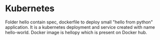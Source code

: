 # Kubernetes

Folder hello contain spec, dockerfile to deploy small "hello from python" application.
It is a kubernetes deployment and service created with name hello-world.
Docker image is hellopy which is present on Docker hub.
